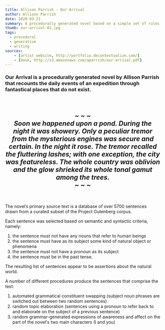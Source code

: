 ```yaml
---
title: Allison Parrish - Our Arrival
author: Allison Parrish
date: 2020-03-21
summary: A procedurally generated novel based on a simple set of rules
thumb: our-arrival-01.jpg
tags:
  - procedural
  - generative
  - writing
sources:
    - [artist website, http://portfolio.decontextualize.com/]
    - [book, http://s3.amazonaws.com/aparrish/our-arrival.pdf]
---
```

### Our Arrival is a procedurally generated novel by Allison Parrish that recounts the daily events of an expedition through fantastical places that do not exist.

<br>

## *<div align="center">\~ \~ \~<br>Soon we happened upon a pond. During the night it was showery. Only a peculiar tremor from the mysterious engines was secure and certain. In the night it rose. The tremor recalled the fluttering lashes; with one exception, the city was featureless. The whole country was oblivion and the glow shrieked its whole tonal gamut among the trees.<br>\~ \~ \~</div>*

<br>

The novel’s primary source text is a database of over 5700 sentences drawn from a curated subset of the Project Gutenberg corpus.

Each sentence was selected based on semantic and syntactic criteria, namely:
1. the sentence must not have any nouns that refer to human beings
1. the sentence must have as its subject some kind of natural object or phenomena
1. the sentence must not have a pronoun as its subject
1. the sentence must be in the past tense.

The resulting list of sentences appear to be assertions about the natural world.

A number of different procedures produce the sentences that comprise the text:
1. automated grammatical constituent swapping (subject noun phrases are switched out between two random sentences)
1. random topic elaboration (sentences using a pronoun to refer back to and elaborate on the subject of a previous sentence)
1. random grammar-generated expressions of awareness and affect on the part of the novel's two main characters (I and you)